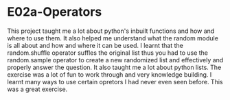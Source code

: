 # E02a-Operators


This project taught me a lot about python's inbuilt functions and how and where to use them.
It also helped me understand what the random module is all about and how and where it can be used.
I learnt that the random.shuffle operator suffles the original list thus you had to use the random.sample operator to create a new randomized list and effectively and properly answer the question. It also taught me a lot about python lists.
The exercise was a lot of fun to work through and very knowledge building.
I learnt many ways to use certain opretors I had never even seen before.
This was a great exercise.
